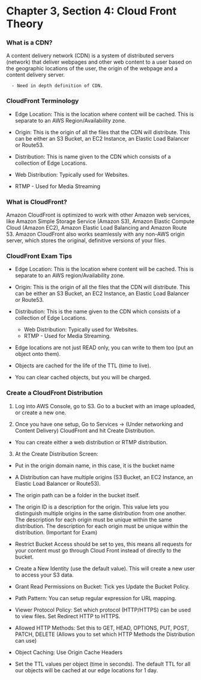# Chapter 3, Section 4: Cloud Front Theory

### What is a CDN?

A content delivery network (CDN) is a system of distributed servers (network) that deliver webpages and other web content to a user based on the geographic locations of the user, the origin of the webpage and a content delivery server.

```
  - Need in depth definition of CDN.
```

### CloudFront Terminology

- Edge Location: This is the location where content will be cached. This is separate to an AWS Region/Availability zone.

- Origin: This is the origin of all the files that the CDN will distribute. This can be either an S3 Bucket, an EC2 Instance, an Elastic Load Balancer or Route53.

- Distribution: This is name given to the CDN which consists of a collection of Edge Locations.

- Web Distribution: Typically used for Websites.

- RTMP - Used for Media Streaming

### What is CloudFront?

Amazon CloudFront is optimized to work with other Amazon web services, like Amazon Simple Storage Service (Amazon S3), Amazon Elastic Compute Cloud (Amazon EC2), Amazon Elastic Load Balancing and Amazon Route 53. Amazon CloudFront also works seamlessly with any non-AWS origin server, which stores the original, definitive versions of your files.

### CloudFront Exam Tips

- Edge Location: This is the location where content will be cached. This is separate to an AWS region/Availability zone.
- Origin: This is the origin of all the files that the CDN will distribute. This can be either an S3 Bucket, an EC2 Instance, an Elastic Load Balancer or Route53.
- Distribution: This is the name given to the CDN which consists of a collection of Edge Locations.
  - Web Distribution: Typically used for Websites.
  - RTMP - Used for Media Streaming.

- Edge locations are not just READ only, you can write to them too (put an object onto them).
- Objects are cached for the life of the TTL (time to live).
- You can clear cached objects, but you will be charged.

### Create a CloudFront Distribution

1) Log into AWS Console, go to S3. Go to a bucket with an image uploaded, or create a new one.

2) Once you have one setup, Go to Services -> (Under networking and Content Delivery) CloudFront and hit Create Distribution.
  - You can create either a web distribution or RTMP distribution.

3)  At the Create Distribution Screen:
  - Put in the origin domain name, in this case, it is the bucket name
  - A Distribution can have multiple origins (S3 Bucket, an EC2 Instance, an Elastic Load Balancer or Route53).
  - The origin path can be a folder in the bucket itself.
  - The origin ID is a description for the origin. This value lets you distinguish multiple origins in the same distribution from one another. The description for each origin must be unique within the same distribution. The description for each origin must be unique within the distribution. (Important for Exam)
  - Restrict Bucket Access should be set to yes, this means all requests for your content must go through Cloud Front instead of directly to the bucket.
  - Create a New Identity (use the default value). This will create a new user to access your S3 data.
  - Grant Read Permissions on Bucket: Tick yes Update the Bucket Policy.

  - Path Pattern: You can setup regular expression for URL mapping.
  - Viewer Protocol Policy: Set which protocol (HTTP/HTTPS) can be used to view files. Set Redirect HTTP to HTTPS.
  - Allowed HTTP Methods: Set this to GET, HEAD, OPTIONS, PUT, POST, PATCH, DELETE (Allows you to set which HTTP Methods the Distribution can use)
  - Object Caching: Use Origin Cache Headers
  - Set the TTL values per object (time in seconds). The default TTL for all our objects will be cached at our edge locations for 1 day. 

